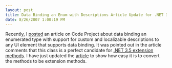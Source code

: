 ```yaml
---
layout: post
title: Data Binding an Enum with Descriptions Article Update for .NET 3.5
date: 8/26/2007 1:00:19 PM
---
```


Recently, I [posted](http://geekswithblogs.net/sdorman/archive/2007/08/12/Data-Binding-an-Enum-with-Descriptions-on-Code-Project.aspx) an article on Code Project about data binding an enumerated type with support for custom and localizable descriptions to any UI element that supports data binding. It was pointed out in the article comments that this class is a perfect candidate for [.NET 3.5 extension methods](http://geekswithblogs.net/sdorman/archive/2007/08/20/C-3.0-Extension-Methods-Follow-Up.aspx). I have just updated the [article](http://www.codeproject.com/useritems/enumdatabinding.asp) to show how easy it is to convert the methods to be extension methods.

